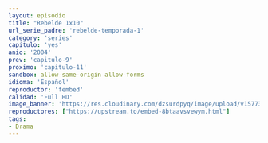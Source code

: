 ```yaml
---
layout: episodio
title: "Rebelde 1x10"
url_serie_padre: 'rebelde-temporada-1'
category: 'series'
capitulo: 'yes'
anio: '2004'
prev: 'capitulo-9'
proximo: 'capitulo-11'
sandbox: allow-same-origin allow-forms
idioma: 'Español'
reproductor: 'fembed'
calidad: 'Full HD'
image_banner: 'https://res.cloudinary.com/dzsurdpyq/image/upload/v1577313723/rebelde-temporada-1-min.jpg'
reproductores: ["https://upstream.to/embed-8btaavsvewym.html"]
tags:
- Drama
---
```












